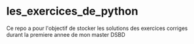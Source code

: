 # les_exercices_de_python
Ce repo a pour l'objectif de stocker les solutions des exercices corriges durant la premiere annee de mon master DSBD
